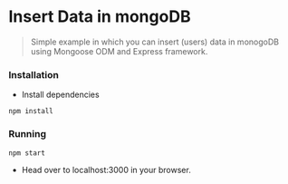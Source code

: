 # Insert Data in mongoDB

> Simple example in which you can insert (users) data in monogoDB using Mongoose ODM and Express framework.

### Installation
- Install dependencies
```
npm install
```

### Running
```
npm start
```
- Head over to localhost:3000 in your browser.
